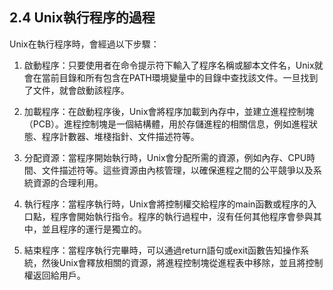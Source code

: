 ## 2.4 Unix執行程序的過程

Unix在執行程序時，會經過以下步驟：

1. 啟動程序：只要使用者在命令提示符下輸入了程序名稱或腳本文件名，Unix就會在當前目錄和所有包含在PATH環境變量中的目錄中查找該文件。一旦找到了文件，就會啟動該程序。

2. 加載程序：在啟動程序後，Unix會將程序加載到內存中，並建立進程控制塊（PCB）。進程控制塊是一個結構體，用於存儲進程的相關信息，例如進程狀態、程序計數器、堆棧指針、文件描述符等。

3. 分配資源：當程序開始執行時，Unix會分配所需的資源，例如內存、CPU時間、文件描述符等。這些資源由內核管理，以確保進程之間的公平競爭以及系統資源的合理利用。

4. 執行程序：當程序執行時，Unix會將控制權交給程序的main函數或程序的入口點，程序會開始執行指令。程序的執行過程中，沒有任何其他程序會參與其中，並且程序的運行是獨立的。

5. 結束程序：當程序執行完畢時，可以通過return語句或exit函數告知操作系統，然後Unix會釋放相關的資源，將進程控制塊從進程表中移除，並且將控制權返回給用戶。